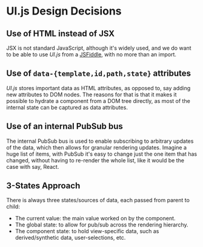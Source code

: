 # UI.js Design Decisions

## Use of HTML instead of JSX

JSX is not standard JavaScript, although it's widely used, and we do
want to be able to use *UI.js* from a [JSFiddle](https://jsfiddle.net),
with no more than an import.

## Use of `data-{template,id,path,state}` attributes

*UI.js* stores important data as HTML attributes, as opposed to, say
adding new attributes to DOM nodes. The reasons for that is that it
makes it possible to hydrate a component from a DOM tree directly, as
most of the internal state can be captured as data attributes.

## Use of an internal PubSub bus

The internal PubSub bus is used to enable subscribing to arbitrary
updates of the data, which then allows for granular rendering updates.
Imagine a huge list of items, with PubSub it's easy to change just the
one item that has changed, without having to re-render the whole list,
like it would be the case with say, React.

## 3-States Approach

There is always three states/sources of data, each passed from parent to
child:

-   The current value: the main value worked on by the component.
-   The global state: to allow for pub/sub across the rendering
    hierarchy.
-   The component state: to hold view-specific data, such as
    derived/synthetic data, user-selections, etc.
